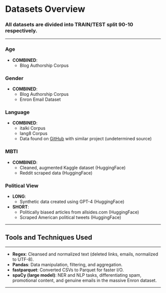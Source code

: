 # Datasets Overview

### All datasets are divided into TRAIN/TEST split 90-10 respectively.
---

### Age
- **COMBINED**:
  - Blog Authorship Corpus

### Gender
- **COMBINED**:
  - Blog Authorship Corpus
  - Enron Email Dataset

### Language
- **COMBINED**:
  - italki Corpus
  - lang8 Corpus
  - Data found on [GitHub](https://github.com/Tejas-Nanaware/Native-Language-Identification/tree/master) with similar project (undetermined source)

### MBTI
- **COMBINED**:
  - Cleaned, augmented Kaggle dataset (HuggingFace)
  - Reddit scraped data (HuggingFace)

### Political View
- **LONG**:
  - Synthetic data created using GPT-4 (HuggingFace)
- **SHORT**:
  - Politically biased articles from allsides.com (HuggingFace)
  - Scraped American political tweets (HuggingFace)
---

## Tools and Techniques Used
---
- **Regex**: Cleansed and normalized text (deleted links, emails, normalized to UTF-8).  
- **Pandas**: Data manipulation, filtering, and aggregation.  
- **fastparquet**: Converted CSVs to Parquet for faster I/O.  
- **spaCy (large model)**: NER and NLP tasks, differentiating spam, promotional content, and genuine emails in the massive Enron dataset.
---
